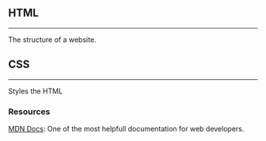 ## HTML
---
The structure of a website.

## CSS
---
Styles the HTML

### Resources
[MDN Docs](https://developer.mozilla.org/en-US/docs/Learn): One of the most helpfull documentation for web developers.
